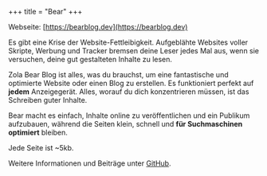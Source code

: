 +++
title = "Bear"
+++

Webseite: [https://bearblog.dev](https://bearblog.dev)

Es gibt eine Krise der Website-Fettleibigkeit. Aufgeblähte Websites voller Skripte, Werbung und Tracker bremsen deine Leser jedes Mal aus, wenn sie versuchen, deine gut gestalteten Inhalte zu lesen.

Zola Bear Blog ist alles, was du brauchst, um eine fantastische und optimierte Website oder einen Blog zu erstellen. Es funktioniert perfekt auf **jedem** Anzeigegerät. Alles, worauf du dich konzentrieren müssen, ist das Schreiben guter Inhalte.

Bear macht es einfach, Inhalte online zu veröffentlichen und ein Publikum aufzubauen, während die Seiten klein, schnell und **für Suchmaschinen optimiert** bleiben.

Jede Seite ist ~5kb.

Weitere Informationen und Beiträge unter [GitHub](https://github.com/HermanMartinus/bearblog).
